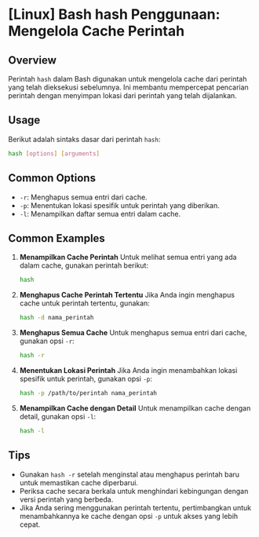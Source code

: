 # [Linux] Bash hash Penggunaan: Mengelola Cache Perintah

## Overview
Perintah `hash` dalam Bash digunakan untuk mengelola cache dari perintah yang telah dieksekusi sebelumnya. Ini membantu mempercepat pencarian perintah dengan menyimpan lokasi dari perintah yang telah dijalankan.

## Usage
Berikut adalah sintaks dasar dari perintah `hash`:

```bash
hash [options] [arguments]
```

## Common Options
- `-r`: Menghapus semua entri dari cache.
- `-p`: Menentukan lokasi spesifik untuk perintah yang diberikan.
- `-l`: Menampilkan daftar semua entri dalam cache.

## Common Examples

1. **Menampilkan Cache Perintah**
   Untuk melihat semua entri yang ada dalam cache, gunakan perintah berikut:
   ```bash
   hash
   ```

2. **Menghapus Cache Perintah Tertentu**
   Jika Anda ingin menghapus cache untuk perintah tertentu, gunakan:
   ```bash
   hash -d nama_perintah
   ```

3. **Menghapus Semua Cache**
   Untuk menghapus semua entri dari cache, gunakan opsi `-r`:
   ```bash
   hash -r
   ```

4. **Menentukan Lokasi Perintah**
   Jika Anda ingin menambahkan lokasi spesifik untuk perintah, gunakan opsi `-p`:
   ```bash
   hash -p /path/to/perintah nama_perintah
   ```

5. **Menampilkan Cache dengan Detail**
   Untuk menampilkan cache dengan detail, gunakan opsi `-l`:
   ```bash
   hash -l
   ```

## Tips
- Gunakan `hash -r` setelah menginstal atau menghapus perintah baru untuk memastikan cache diperbarui.
- Periksa cache secara berkala untuk menghindari kebingungan dengan versi perintah yang berbeda.
- Jika Anda sering menggunakan perintah tertentu, pertimbangkan untuk menambahkannya ke cache dengan opsi `-p` untuk akses yang lebih cepat.